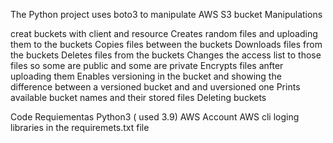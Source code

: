 The Python project uses boto3 to manipulate AWS S3 bucket
Manipulations

creat buckets with client and resource
Creates random files and uploading them to the buckets
Copies files between the buckets
Downloads files from the buckets
Deletes files from the buckets
Changes the access list to those files so some are public and some are private
Encrypts files anfter uploading them
Enables versioning in the bucket and showing the difference between a versioned bucket and and uversioned one
Prints available bucket names and their stored files
Deleting buckets

Code Requiementas
Python3 ( used 3.9)
AWS Account 
AWS cli loging
libraries in the requiremets.txt file
